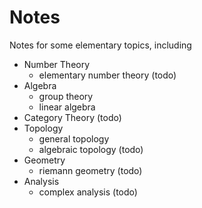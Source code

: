
Notes
=======

Notes for some elementary topics, including

* Number Theory
  - elementary number theory (todo)
* Algebra
  - group theory
  - linear algebra
* Category Theory (todo)
* Topology
  - general topology
  - algebraic topology (todo)
* Geometry
  - riemann geometry (todo)
* Analysis
  - complex analysis (todo)
